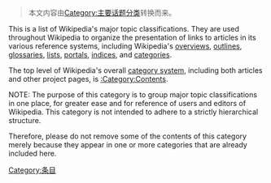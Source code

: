 > 本文内容由[Category:主要话题分类](https://zh.wikipedia.org/wiki/Category:主要话题分类)转换而来。


This is a list of Wikipedia's major topic classifications. They are used throughout Wikipedia to organize the presentation of links to articles in its various reference systems, including Wikipedia's [overviews](https://zh.wikipedia.org/wiki/Portal:Contents/Overviews "wikilink"), [outlines](https://zh.wikipedia.org/wiki/Portal:Contents/Outlines "wikilink"), [glossaries](https://zh.wikipedia.org/wiki/Portal:Contents/Glossaries "wikilink"), [lists](https://zh.wikipedia.org/wiki/Portal:Contents/Lists "wikilink"), [portals](https://zh.wikipedia.org/wiki/Portal:Contents/Portals "wikilink"), [indices](https://zh.wikipedia.org/wiki/Portal:Contents/Indices "wikilink"), and [categories](https://zh.wikipedia.org/wiki/Portal:Contents/Categories "wikilink").

The top level of Wikipedia's overall [category system](https://zh.wikipedia.org/wiki/Wikipedia:Categorization "wikilink"), including both articles and other project pages, is [:Category:Contents](https://zh.wikipedia.org/wiki/Category:Contents "wikilink").

NOTE: The purpose of this category is to group major topic classifications in one place, for greater ease and for reference of users and editors of Wikipedia. This category is not intended to adhere to a strictly hierarchical structure.

Therefore, please do not remove some of the contents of this category merely because they appear in one or more categories that are already included here.

[Category:条目](https://zh.wikipedia.org/wiki/Category:条目 "wikilink")